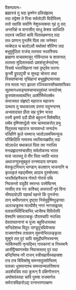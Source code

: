 वैशम्पायनः-  
ब्रह्मास्त्रं तु यदा कृष्णेन प्रतिसंहृतम्  
तदा तद्वेश्म ते पित्रा सर्वतोऽपि विदीपितम्  
ततो रक्षांसि सर्वाणि नेशुस्त्यक्त्वा गृहं तु तत्  
अन्तरिक्षे च वागासीत् साधु केशव साध्विति  
तदस्त्रं ज्वलितं चापि पितामहमगात् तदा  
ततः प्राणान् पुनर्लेभे पिता तव जनेश्वर  
व्यचेष्टत च बालोऽसौ यथोक्तं शौरिणा तदा  
बभूवुर्मुदिता राजंस् ततस्ता भरतस्त्रियः  
ब्राह्मणा वाचयामासुर् गोविन्दस्य च शासनात्  
ततस्ता मुदितास्सर्वाः प्रशशंसुर्जनार्दनम्  
स्त्रियो भरतसिंहानां नावं दृष्ट्वेव पारगाः  
कुन्ती द्रुपदपुत्री च सुभद्रा चोत्तरा तथा  
स्त्रियश्चान्या नृसिंहानां बभूवुर्हृष्टमानसाः  
तत्र मल्ला नटा झल्ला रञ्जिकास्सौख्यशायिकाः  
सूतमागधसङ्घाश्चाप्यस्तुवंस्तं जनार्दनम्  
कुरुवंशस्तवार्थभिर् आशीर्भिर्भरतर्षभ  
सभाजयत संहृष्टो महाराज महाजनः  
उत्थाय तु यथाकालम् उत्तरा यदुनन्दनम्  
अभ्यवादयत प्रीता सह पुत्रेण भारत  
तस्यै कृष्णो ददौ प्रीतो बहुरत्नं विशेषवित्  
तथैव वृष्णिशार्दूलो नाम चास्याकरोत् प्रभुः  
पितुस्तव महाराज सत्यसन्धो जनार्दनः  
परिक्षीणे कुले यस्माज् जातोऽयमभिमन्युजः  
परिक्षिदिति नामास्य भवत्वित्यब्रवीत् तदा  
सोऽवर्धत यथाकालं पिता तव नराधिप  
मनःप्रह्लादनश्चासीत् सर्वलोकस्य भारत  
मासं जातस्तु ते वीर पिता भवति भारत  
अथाजग्मुस्सुबहुलं रत्नमादाय पाण्डवाः  
मेरुकूटनिभान् भाण्डान् कलशान् भाजनानि च  
कृताकृतं महद्भीमम् आदाय पुरुषोत्तमाः  
भारतैर्वाहनैस्तत्र गोरुते गोरुते पथि  
निवसन्तो ययुर्देवं स्मरन्तः परमेष्ठिनम्  
नासीत् तत्र नरः कश्चिद् अभारार्तो नृपं विना  
भीमादयोऽपि यज्ञार्थं वहन्ते किं पुनर्जनाः  
तान् समीपगतान् दृष्ट्वा निर्ययुर्वृष्णिपुङ्गवाः  
अलञ्चक्रुश्च माल्यौघैर् नगरं नागसाह्वयम्  
पताकाभिर्विचित्राभिर् ध्वजैश्च विविधैरपि  
वेश्मानि समलञ्चक्रुः पौराश्चापि नराधिप  
देवतायतनानां च पूजाः बहुविधास्तथा  
सन्दिदेशाथ विदुरः पाण्डुपुत्रप्रियेप्सया  
राजमार्गाश्च तत्रासन् सुमनोभिरलङ्कृताः  
शुशुभे तत् पुरं चापि समुद्रौघनिभस्वनम्  
नर्तकैश्चापि नृत्यद्भिर् गायकानां च निस्स्वनैः  
आसीद्वैश्रवणस्येव निवासस्तत् पुरं तदा  
बन्दिभिश्च नरै राजन् स्त्रीसहायैस्सहस्रशः  
तत्र तत्र विविक्तेषु समन्तादुपशोभितम्  
पताका धूयमानाश्च समन्तान्मातरिश्वना  
अदर्शयन्निव तदा कुरून् वै दक्षिणोत्तरान्  
अघोषयंस्तदा चापि पुरुषा राजमार्गतः  
सर्वरात्रविहारोऽद्य रत्नाभरणलक्षणः  
